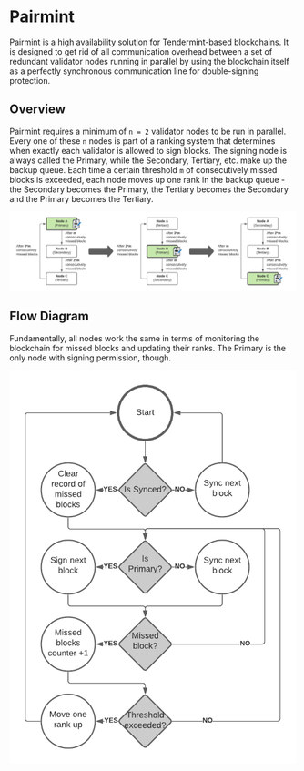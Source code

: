 # Pairmint

Pairmint is a high availability solution for Tendermint-based blockchains. It is designed to get rid of all communication overhead between a set of redundant validator nodes running in parallel by using the blockchain itself as a perfectly synchronous communication line for double-signing protection.

## Overview

Pairmint requires a minimum of `n = 2` validator nodes to be run in parallel. Every one of these `n` nodes is part of a ranking system that determines when exactly each validator is allowed to sign blocks. The signing node is always called the Primary, while the Secondary, Tertiary, etc. make up the backup queue. Each time a certain threshold `m` of consecutively missed blocks is exceeded, each node moves up one rank in the backup queue - the Secondary becomes the Primary, the Tertiary becomes the Secondary and the Primary becomes the Tertiary.

![Pairmint Workflow](img/Pairmint-Workflow.png)

## Flow Diagram

Fundamentally, all nodes work the same in terms of monitoring the blockchain for missed blocks and updating their ranks. The Primary is the only node with signing permission, though.

![Pairmint Flow Diagram](img/Pairmint-Flow-Diagram.png)
